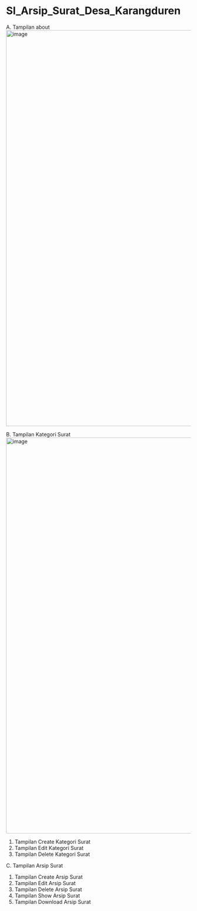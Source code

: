 # SI_Arsip_Surat_Desa_Karangduren

A. Tampilan about
<img width="1920" height="1080" alt="image" src="https://github.com/user-attachments/assets/d15820f8-fccb-454a-b00c-acf55bc80042" />

B. Tampilan Kategori Surat
<img width="1920" height="1080" alt="image" src="https://github.com/user-attachments/assets/3f025883-613e-4ac4-b2fd-ec1d197fbcf4" />
1. Tampilan Create Kategori Surat
2. Tampilan Edit Kategori Surat
3. Tampilan Delete Kategori Surat

C. Tampilan Arsip Surat
1. Tampilan Create Arsip Surat
2. Tampilan Edit Arsip Surat
3. Tampilan Delete Arsip Surat
4. Tampilan Show Arsip Surat
5. Tampilan Download Arsip Surat



